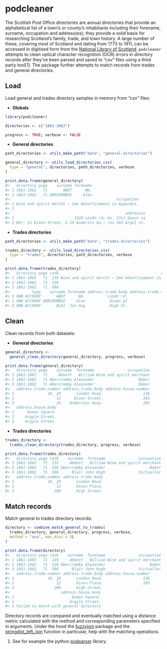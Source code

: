 
<!-- README.md is generated from README.Rmd. Please edit that file -->

# podcleaner

<!-- badges: start -->

<!-- badges: end -->

The Scottish Post Office directories are annual directories that provide
an alphabetical list of a town’s or county’s inhabitants including their
forename, surname, occupation and address(es); they provide a solid
basis for researching Scotland’s family, trade, and town history. A
large number of these, covering most of Scotland and dating from 1773 to
1911, can be accessed in digitised form from the [National Library of
Scotland](https://digital.nls.uk/directories/). `podcleaner` attempts to
clean optical character recognition (OCR) errors in directory records
after they’ve been parsed and saved to “csv” files using a third party
tool\[1\]. The package further attempts to match records from trades and
general directories.

## Load

Load general and trades directory samples in memory from “csv” files:

  - **Globals**

<!-- end list -->

``` r
library(podcleaner)

directories <- c("1861-1862")

progress <- TRUE; verbose <- FALSE
```

  - **General directories**

<!-- end list -->

``` r
path_directories <- utils_make_path("data", "general-directories")

general_directory <- utils_load_directories_csv(
  type = "general", directories, path_directories, verbose
)

print.data.frame(general_directory)
#>   directory page    surname forename
#> 1 1861-1862   71       ABOT      Wm.
#> 2 1861-1862   71 ABRCROMBIE     Alex
#>                                                occupation
#> 1 Wine and spirit mercht — See Advertisement in Appendix.
#> 2                                                        
#>                                                    addresses
#> 1                           1S20 Londn rd; ho. 13<J Queun sq
#> 2 Bkr; I2 Dixon Street, & 29 Auderstn Qu.; res 2G5 Argul st.
```

  - **Trades directories**

<!-- end list -->

``` r
path_directories <- utils_make_path("data", "trades-directories")

trades_directory <- utils_load_directories_csv(
  type = "trades", directories, path_directories, verbose
)

print.data.frame(trades_directory)
#>   directory page rank                                              occupation
#> 1 1861-1862   71  135 Wine and spirit mercht — See Advertisement in Appendix.
#> 2 1861-1862   71  326                                                     Bkr
#> 3 1861-1862   71  586                                               Victualer
#>          type    surname forename address.trade.body address.trade.number
#> 1 OWN ACCOUNT       ABOT      Wm.          Londn rd.                 1S20
#> 2 OWN ACCOUNT ABRCROMBIE     Alex           Dixen pl                   I2
#> 3 OWN ACCOUNT       BLAI  Jon Hug           High St.                  2S0
```

## Clean

Clean records from both datasets:

  - **General directories**

<!-- end list -->

``` r
general_directory <-
  general_clean_directory(general_directory, progress, verbose)

print.data.frame(general_directory)
#>   directory page    surname  forename               occupation
#> 1 1861-1862   71     Abbott   William Wine and spirit merchant
#> 2 1861-1862   71 Abercromby Alexander                    Baker
#> 3 1861-1862   71 Abercromby Alexander                    Baker
#>   address.trade.number address.trade.body address.house.number
#> 1               18, 20       London Road.                  136
#> 2                   12      Dixon Street.                  265
#> 3                   29    Anderston Quay.                  265
#>   address.house.body
#> 1      Queen Square.
#> 2     Argyle Street.
#> 3     Argyle Street.
```

  - **Trades directories**

<!-- end list -->

``` r
trades_directory <-
  trades_clean_directory(trades_directory, progress, verbose)

print.data.frame(trades_directory)
#>   directory page rank    surname  forename               occupation        type
#> 1 1861-1862   71  135     Abbott   William Wine and spirit merchant OWN ACCOUNT
#> 2 1861-1862   71  326 Abercromby Alexander                    Baker OWN ACCOUNT
#> 3 1861-1862   71  586      Blair John Hugh               Victualler OWN ACCOUNT
#>   address.trade.number address.trade.body
#> 1               18, 20       London Road.
#> 2                   12       Dixon Place.
#> 3                  280       High Street.
```

## Match records

Match general to trades directory records:

``` r
directory <- combine_match_general_to_trades(
  trades_directory, general_directory, progress, verbose,
  method = "osa", max_dist = 5L
)

print.data.frame(directory)
#>   directory page rank    surname  forename               occupation        type
#> 1 1861-1862   71  135     Abbott   William Wine and spirit merchant OWN ACCOUNT
#> 2 1861-1862   71  326 Abercromby Alexander                    Baker OWN ACCOUNT
#> 3 1861-1862   71  586      Blair John Hugh               Victualler OWN ACCOUNT
#>   address.trade.number address.trade.body address.house.number
#> 1               18, 20       London Road.                  136
#> 2                   12       Dixon Place.                  265
#> 3                  280       High Street.                     
#>                       address.house.body
#> 1                          Queen Square.
#> 2                         Argyle Street.
#> 3 Failed to match with general directory
```

Directory records are compared and eventually matched using a distance
metric calculated with the method and corresponding parameters specified
in arguments. Under the hood the
[fuzzyjoin](https://www.rdocumentation.org/packages/fuzzyjoin/versions/0.1.6)
package and the
[stringdist\_left\_join](https://www.rdocumentation.org/packages/fuzzyjoin/versions/0.1.6/topics/stringdist_join)
function in particular, help with the matching operations.

1.  See for example the python
    [podparser](https://pythonhosted.org/podparser/) library.
